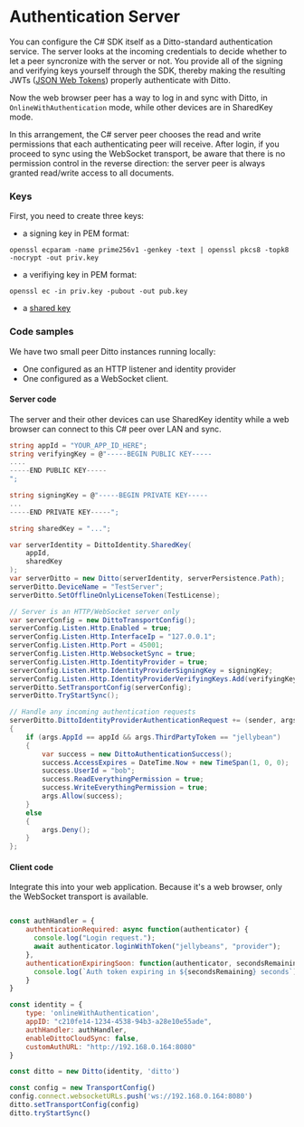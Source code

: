 # Authentication Server

You can configure the C# SDK itself as a Ditto-standard authentication service.
The server looks at the incoming credentials to decide whether to let a peer
syncronize with the server or not. You provide all of the signing and verifying
keys yourself through the SDK, thereby making the resulting JWTs ([JSON Web
Tokens](https://jwt.io/)) properly authenticate with Ditto. 

Now the web browser peer has a way to log in and sync with Ditto, in
`OnlineWithAuthentication` mode, while other devices are in SharedKey mode.

In this arrangement, the C# server peer chooses the read and write permissions
that each authenticating peer will receive. After login, if you proceed to sync
using the WebSocket transport, be aware that there is no permission control in
the reverse direction: the server peer is always granted read/write access to
all documents.



### Keys

First, you need to create three keys:

* a signing key in PEM format:

```
openssl ecparam -name prime256v1 -genkey -text | openssl pkcs8 -topk8 -nocrypt -out priv.key
```

* a verifiying key in PEM format:

```
openssl ec -in priv.key -pubout -out pub.key
```

* a [shared key](../common/security/shared-key)

### Code samples

We have two small peer Ditto instances running locally:
        
* One configured as an HTTP listener and identity provider
* One configured as a WebSocket client.

#### Server code

The server and their other devices can use SharedKey identity while a web
browser can connect to this C# peer over LAN and sync. 

```cs
string appId = "YOUR_APP_ID_HERE";
string verifyingKey = @"-----BEGIN PUBLIC KEY-----
....
-----END PUBLIC KEY-----
";

string signingKey = @"-----BEGIN PRIVATE KEY-----
...
-----END PRIVATE KEY-----";

string sharedKey = "...";

var serverIdentity = DittoIdentity.SharedKey(
    appId,
    sharedKey
);
var serverDitto = new Ditto(serverIdentity, serverPersistence.Path);
serverDitto.DeviceName = "TestServer";
serverDitto.SetOfflineOnlyLicenseToken(TestLicense);

// Server is an HTTP/WebSocket server only
var serverConfig = new DittoTransportConfig();
serverConfig.Listen.Http.Enabled = true;
serverConfig.Listen.Http.InterfaceIp = "127.0.0.1";
serverConfig.Listen.Http.Port = 45001;
serverConfig.Listen.Http.WebsocketSync = true;
serverConfig.Listen.Http.IdentityProvider = true;
serverConfig.Listen.Http.IdentityProviderSigningKey = signingKey;
serverConfig.Listen.Http.IdentityProviderVerifyingKeys.Add(verifyingKey);
serverDitto.SetTransportConfig(serverConfig);
serverDitto.TryStartSync();

// Handle any incoming authentication requests
serverDitto.DittoIdentityProviderAuthenticationRequest += (sender, args) =>
{
    if (args.AppId == appId && args.ThirdPartyToken == "jellybean")
    {
        var success = new DittoAuthenticationSuccess();
        success.AccessExpires = DateTime.Now + new TimeSpan(1, 0, 0);
        success.UserId = "bob";
        success.ReadEverythingPermission = true;
        success.WriteEverythingPermission = true;
        args.Allow(success);
    }
    else
    {
        args.Deny();
    }
};
```

#### Client code 

Integrate this into your web application. Because it's a web browser, only the
WebSocket transport is available.


```js

const authHandler = {
    authenticationRequired: async function(authenticator) {
      console.log("Login request.");
      await authenticator.loginWithToken("jellybeans", "provider");
    },
    authenticationExpiringSoon: function(authenticator, secondsRemaining) {
      console.log(`Auth token expiring in ${secondsRemaining} seconds`)
    }
}

const identity = { 
    type: 'onlineWithAuthentication', 
    appID: "c210fe14-1234-4538-94b3-a28e10e55ade", 
    authHandler: authHandler, 
    enableDittoCloudSync: false, 
    customAuthURL: "http://192.168.0.164:8080" 
}

const ditto = new Ditto(identity, 'ditto')

const config = new TransportConfig()
config.connect.websocketURLs.push('ws://192.168.0.164:8080')
ditto.setTransportConfig(config)
ditto.tryStartSync()
```
